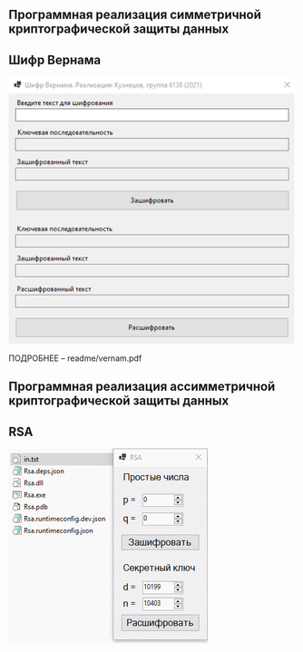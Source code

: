 ## Программная реализация симметричной криптографической защиты данных
## Шифр Вернама

![](readme/vernam.gif)

ПОДРОБНЕЕ – readme/vernam.pdf

## Программная реализация ассимметричной криптографической защиты данных
## RSA

![](readme/rsa.gif)
